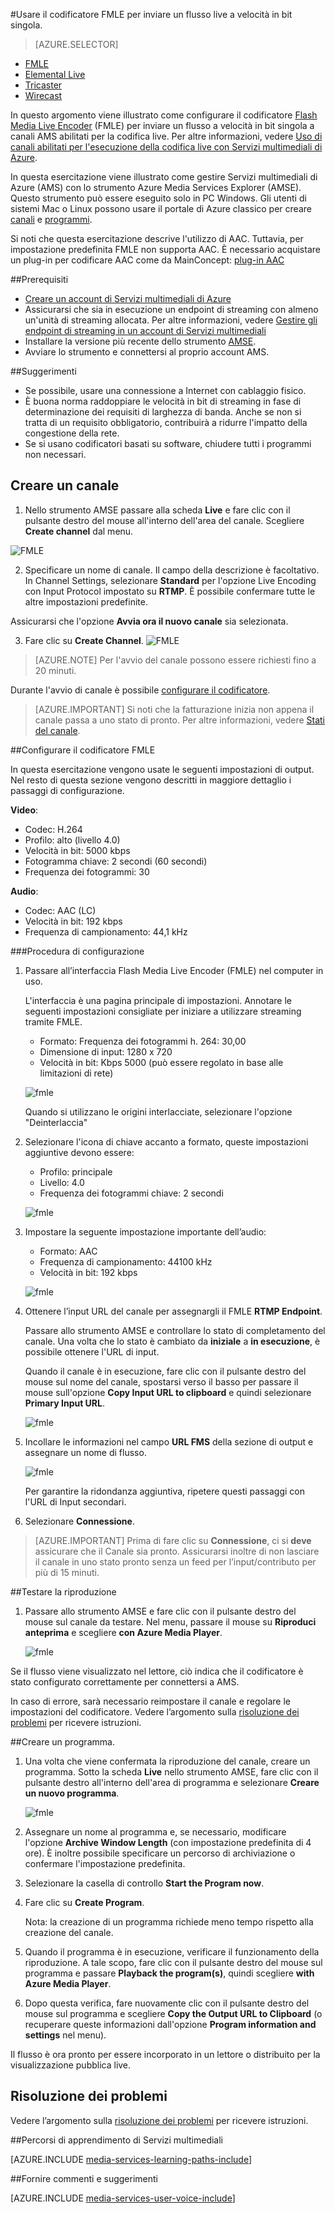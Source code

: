 <properties 
	pageTitle="Configurare il codificatore FMLE per l'invio di un flusso singolo in diretta di velocità in bit | Microsoft Azure" 
	description="In questo argomento viene illustrato come configurare il codificatore Flash Media Live Encoder (FMLE) per inviare un flusso a velocità in bit singola a canali AMS abilitati per la codifica live." 
	services="media-services" 
	documentationCenter="" 
	authors="Juliako" 
	manager="erikre" 
	editor=""/> 

<tags 
	ms.service="media-services" 
	ms.workload="media" 
	ms.tgt_pltfrm="na" 
	ms.devlang="ne" 
	ms.topic="article" 
	ms.date="09/19/2016"
	ms.author="juliako;cenkdin;anilmur"/> 

#Usare il codificatore FMLE per inviare un flusso live a velocità in bit singola.

> [AZURE.SELECTOR]
- [FMLE](media-services-configure-fmle-live-encoder.md)
- [Elemental Live](media-services-configure-elemental-live-encoder.md)
- [Tricaster](media-services-configure-tricaster-live-encoder.md)
- [Wirecast](media-services-configure-wirecast-live-encoder.md)

In questo argomento viene illustrato come configurare il codificatore [Flash Media Live Encoder](http://www.adobe.com/products/flash-media-encoder.html) (FMLE) per inviare un flusso a velocità in bit singola a canali AMS abilitati per la codifica live. Per altre informazioni, vedere [Uso di canali abilitati per l'esecuzione della codifica live con Servizi multimediali di Azure](media-services-manage-live-encoder-enabled-channels.md).

In questa esercitazione viene illustrato come gestire Servizi multimediali di Azure (AMS) con lo strumento Azure Media Services Explorer (AMSE). Questo strumento può essere eseguito solo in PC Windows. Gli utenti di sistemi Mac o Linux possono usare il portale di Azure classico per creare [canali](media-services-portal-creating-live-encoder-enabled-channel.md#create-a-channel) e [programmi](media-services-portal-creating-live-encoder-enabled-channel.md#create-and-manage-a-program).

Si noti che questa esercitazione descrive l'utilizzo di AAC. Tuttavia, per impostazione predefinita FMLE non supporta AAC. È necessario acquistare un plug-in per codificare AAC come da MainConcept: [plug-in AAC](http://www.mainconcept.com/products/plug-ins/plug-ins-for-adobe/aac-encoder-fmle.html)

##Prerequisiti

- [Creare un account di Servizi multimediali di Azure](media-services-create-account.md)
- Assicurarsi che sia in esecuzione un endpoint di streaming con almeno un'unità di streaming allocata. Per altre informazioni, vedere [Gestire gli endpoint di streaming in un account di Servizi multimediali](media-services-portal-manage-streaming-endpoints.md)
- Installare la versione più recente dello strumento [AMSE](https://github.com/Azure/Azure-Media-Services-Explorer).
- Avviare lo strumento e connettersi al proprio account AMS.

##Suggerimenti

- Se possibile, usare una connessione a Internet con cablaggio fisico.
- È buona norma raddoppiare le velocità in bit di streaming in fase di determinazione dei requisiti di larghezza di banda. Anche se non si tratta di un requisito obbligatorio, contribuirà a ridurre l'impatto della congestione della rete.
- Se si usano codificatori basati su software, chiudere tutti i programmi non necessari.

## Creare un canale

1.  Nello strumento AMSE passare alla scheda **Live** e fare clic con il pulsante destro del mouse all'interno dell'area del canale. Scegliere **Create channel** dal menu.

![FMLE](./media/media-services-fmle-live-encoder/media-services-fmle1.png)

2. Specificare un nome di canale. Il campo della descrizione è facoltativo. In Channel Settings, selezionare **Standard** per l'opzione Live Encoding con Input Protocol impostato su **RTMP**. È possibile confermare tutte le altre impostazioni predefinite.


Assicurarsi che l'opzione **Avvia ora il nuovo canale** sia selezionata.

3. Fare clic su **Create Channel**. ![FMLE](./media/media-services-fmle-live-encoder/media-services-fmle2.png)

>[AZURE.NOTE] Per l'avvio del canale possono essere richiesti fino a 20 minuti.


Durante l'avvio di canale è possibile [configurare il codificatore](media-services-configure-fmle-live-encoder.md#configure_fmle_rtmp).

>[AZURE.IMPORTANT] Si noti che la fatturazione inizia non appena il canale passa a uno stato di pronto. Per altre informazioni, vedere [Stati del canale](media-services-manage-live-encoder-enabled-channels.md#states).

##<a id=configure_fmle_rtmp></a>Configurare il codificatore FMLE

In questa esercitazione vengono usate le seguenti impostazioni di output. Nel resto di questa sezione vengono descritti in maggiore dettaglio i passaggi di configurazione.

**Video**:
 
- Codec: H.264
- Profilo: alto (livello 4.0)
- Velocità in bit: 5000 kbps
- Fotogramma chiave: 2 secondi (60 secondi)
- Frequenza dei fotogrammi: 30
 
**Audio**:

- Codec: AAC (LC)
- Velocità in bit: 192 kbps
- Frequenza di campionamento: 44,1 kHz


###Procedura di configurazione

1. Passare all’interfaccia Flash Media Live Encoder (FMLE) nel computer in uso.

	L'interfaccia è una pagina principale di impostazioni. Annotare le seguenti impostazioni consigliate per iniziare a utilizzare streaming tramite FMLE.
	
	- Formato: Frequenza dei fotogrammi h. 264: 30,00
	- Dimensione di input: 1280 x 720
	- Velocità in bit: Kbps 5000 (può essere regolato in base alle limitazioni di rete)

	![fmle](./media/media-services-fmle-live-encoder/media-services-fmle3.png)

	Quando si utilizzano le origini interlacciate, selezionare l'opzione "Deinterlaccia"

2. Selezionare l'icona di chiave accanto a formato, queste impostazioni aggiuntive devono essere:

	- Profilo: principale
	- Livello: 4.0
	- Frequenza dei fotogrammi chiave: 2 secondi
	
	![fmle](./media/media-services-fmle-live-encoder/media-services-fmle4.png)

3. Impostare la seguente impostazione importante dell’audio:
	
	- Formato: AAC
	- Frequenza di campionamento: 44100 kHz
	- Velocità in bit: 192 kbps
	
	![fmle](./media/media-services-fmle-live-encoder/media-services-fmle5.png)

6. Ottenere l’input URL del canale per assegnargli il FMLE **RTMP Endpoint**.
	
	Passare allo strumento AMSE e controllare lo stato di completamento del canale. Una volta che lo stato è cambiato da **iniziale** a **in esecuzione**, è possibile ottenere l'URL di input.
	  
	Quando il canale è in esecuzione, fare clic con il pulsante destro del mouse sul nome del canale, spostarsi verso il basso per passare il mouse sull'opzione **Copy Input URL to clipboard** e quindi selezionare **Primary Input URL**.
	
	![fmle](./media/media-services-fmle-live-encoder/media-services-fmle6.png)

7. Incollare le informazioni nel campo **URL FMS** della sezione di output e assegnare un nome di flusso.

	![fmle](./media/media-services-fmle-live-encoder/media-services-fmle7.png)

	Per garantire la ridondanza aggiuntiva, ripetere questi passaggi con l'URL di Input secondari.
8. Selezionare **Connessione**.

>[AZURE.IMPORTANT] Prima di fare clic su **Connessione**, ci si **deve** assicurare che il Canale sia pronto. Assicurarsi inoltre di non lasciare il canale in uno stato pronto senza un feed per l’input/contributo per più di 15 minuti.

##Testare la riproduzione
  
1. Passare allo strumento AMSE e fare clic con il pulsante destro del mouse sul canale da testare. Nel menu, passare il mouse su **Riproduci anteprima** e scegliere **con Azure Media Player**.

	![fmle](./media/media-services-fmle-live-encoder/media-services-fmle8.png)

Se il flusso viene visualizzato nel lettore, ciò indica che il codificatore è stato configurato correttamente per connettersi a AMS.

In caso di errore, sarà necessario reimpostare il canale e regolare le impostazioni del codificatore. Vedere l’argomento sulla [risoluzione dei problemi](media-services-troubleshooting-live-streaming.md) per ricevere istruzioni.

##Creare un programma.

1. Una volta che viene confermata la riproduzione del canale, creare un programma. Sotto la scheda **Live** nello strumento AMSE, fare clic con il pulsante destro all'interno dell'area di programma e selezionare **Creare un nuovo programma**.

	![fmle](./media/media-services-fmle-live-encoder/media-services-fmle9.png)

2. Assegnare un nome al programma e, se necessario, modificare l'opzione **Archive Window Length** (con impostazione predefinita di 4 ore). È inoltre possibile specificare un percorso di archiviazione o confermare l'impostazione predefinita.
3. Selezionare la casella di controllo **Start the Program now**.
4. Fare clic su **Create Program**.
  
	Nota: la creazione di un programma richiede meno tempo rispetto alla creazione del canale.
 
5. Quando il programma è in esecuzione, verificare il funzionamento della riproduzione. A tale scopo, fare clic con il pulsante destro del mouse sul programma e passare **Playback the program(s)**, quindi scegliere **with Azure Media Player**.
6. Dopo questa verifica, fare nuovamente clic con il pulsante destro del mouse sul programma e scegliere **Copy the Output URL to Clipboard** (o recuperare queste informazioni dall'opzione **Program information and settings** nel menu).

Il flusso è ora pronto per essere incorporato in un lettore o distribuito per la visualizzazione pubblica live.


## Risoluzione dei problemi

Vedere l’argomento sulla [risoluzione dei problemi](media-services-troubleshooting-live-streaming.md) per ricevere istruzioni.


##Percorsi di apprendimento di Servizi multimediali

[AZURE.INCLUDE [media-services-learning-paths-include](../../includes/media-services-learning-paths-include.md)]

##Fornire commenti e suggerimenti

[AZURE.INCLUDE [media-services-user-voice-include](../../includes/media-services-user-voice-include.md)]

<!---HONumber=AcomDC_0921_2016-->
